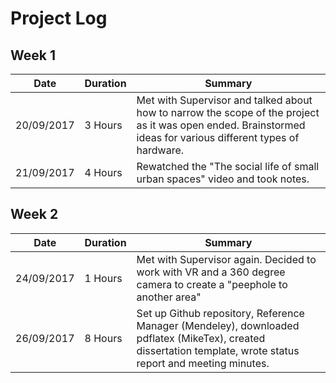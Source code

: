 # Project Log

## Week 1

Date | Duration | Summary
------------ | ------------- | -------------
20/09/2017 | 3 Hours | Met with Supervisor and talked about how to narrow the scope of the project as it was open ended. Brainstormed ideas for various different types of hardware.
21/09/2017 | 4 Hours | Rewatched the "The social life of small urban spaces" video and took notes.

## Week 2

Date | Duration | Summary
------------ | ------------- | -------------
24/09/2017 | 1 Hours | Met with Supervisor again. Decided to work with VR and a 360 degree camera to create a "peephole to another area"
26/09/2017 | 8 Hours | Set up Github repository, Reference Manager (Mendeley), downloaded pdflatex (MikeTex), created dissertation template, wrote status report and meeting minutes.